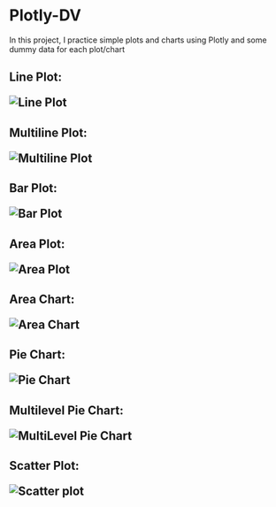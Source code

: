 # Plotly-DV
In this project, I practice simple plots and charts using Plotly and some dummy data for each plot/chart

<h2>Line Plot:

![Line Plot](https://github.com/YoussefAlmaidan/Plotly-DV/assets/123633730/3c3386fe-2c79-409b-af5b-b7eaa352a239) </h2>

<h2>Multiline Plot:

![Multiline Plot](https://github.com/YoussefAlmaidan/Plotly-DV/assets/123633730/89911953-f59a-46d7-a63c-e9e4720ffe06) </h2>

<h2>Bar Plot:

![Bar Plot](https://github.com/YoussefAlmaidan/Plotly-DV/assets/123633730/ae581d8b-74dc-46fb-b9ff-05b32b98c03f) </h2>

<h2>Area Plot:

![Area Plot](https://github.com/YoussefAlmaidan/Plotly-DV/assets/123633730/71a22353-948a-4336-b4ed-2a13b1ade69c) </h2>

<h2>Area Chart:

![Area Chart](https://github.com/YoussefAlmaidan/Plotly-DV/assets/123633730/e443b64d-2f42-4dc3-9dba-23e25c9871dd) </h2>

<h2>Pie Chart:

![Pie Chart](https://github.com/YoussefAlmaidan/Plotly-DV/assets/123633730/e705e01f-94d4-4869-8264-63cf59fe2128) </h2>


<h2>Multilevel Pie Chart:

![MultiLevel Pie Chart](https://github.com/YoussefAlmaidan/Plotly-DV/assets/123633730/2222d249-39c7-40f4-bee6-b0d611e0299a) </h2>


<h2>Scatter Plot:

![Scatter plot](https://github.com/YoussefAlmaidan/Plotly-DV/assets/123633730/ed239429-d566-4476-b9bc-a3a635ceec2b) </h2>
